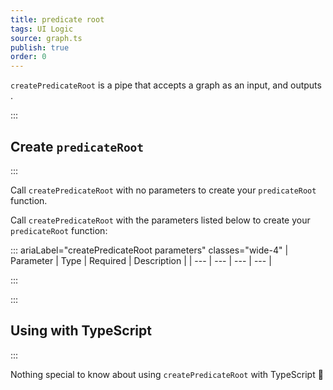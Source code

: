 ```yaml
---
title: predicate root
tags: UI Logic
source: graph.ts
publish: true
order: 0
---
```


`createPredicateRoot` is a pipe that accepts a graph as an input, and outputs <!--TODO-->.


:::
## Create `predicateRoot`
:::

Call `createPredicateRoot` with no parameters to create your `predicateRoot` function.

Call `createPredicateRoot` with the parameters listed below to create your `predicateRoot` function:

::: ariaLabel="createPredicateRoot parameters" classes="wide-4"
| Parameter | Type | Required | Description |
| --- | --- | --- | --- |

:::


:::
## Using with TypeScript
:::

Nothing special to know about using `createPredicateRoot` with TypeScript 🚀
